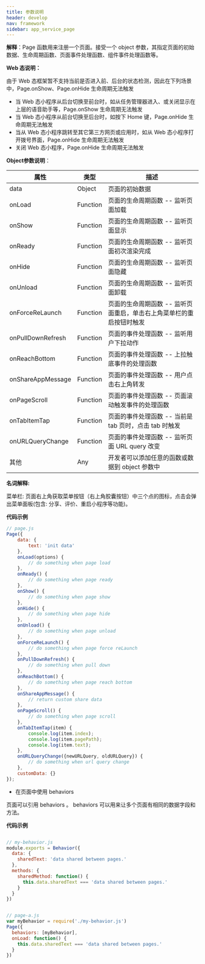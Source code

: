 ```yaml
---
title: 参数说明
header: develop
nav: framework
sidebar: app_service_page
---
```


 
 

**解释**：Page 函数用来注册一个页面。接受一个 object 参数，其指定页面的初始数据、生命周期函数、页面事件处理函数、组件事件处理函数等。

**Web 态说明：**

由于 Web 态框架暂不支持当前是否进入前、后台的状态检测，因此在下列场景中，Page.onShow、Page.onHide 生命周期无法触发
- 当 Web 态小程序从后台切换至前台时，如从任务管理器进入、或关闭显示在上层的语音助手等，Page.onShow 生命周期无法触发
- 当 Web 态小程序从前台切换至后台时，如按下 Home 键，Page.onHide 生命周期无法触发
- 当从 Web 态小程序跳转至其它第三方网页或应用时，如从 Web 态小程序打开拨号界面，Page.onHide 生命周期无法触发
- 关闭 Web 态小程序，Page.onHide 生命周期无法触发

**Object参数说明**：

|属性  |类型  |描述  |
|---- | ---- | ---- |
|data | Object | 页面的初始数据 |
|onLoad | Function | 页面的生命周期函数 -- 监听页面加载 |
|onShow | Function | 页面的生命周期函数 -- 监听页面显示 |
|onReady | Function | 页面的生命周期函数 -- 监听页面初次渲染完成 |
|onHide | Function | 页面的生命周期函数 -- 监听页面隐藏 |
|onUnload | Function | 页面的生命周期函数 -- 监听页面卸载 |
|onForceReLaunch|Function|页面的生命周期函数 -- 监听页面重启，单击右上角菜单栏的重启按钮时触发|
|onPullDownRefresh | Function | 页面的事件处理函数 -- 监听用户下拉动作 |
|onReachBottom | Function | 页面的事件处理函数 -- 上拉触底事件的处理函数 |
|onShareAppMessage | Function | 页面的事件处理函数 -- 用户点击右上角转发 |
|onPageScroll | Function | 页面的事件处理函数 -- 页面滚动触发事件的处理函数 |
|onTabItemTap | Function | 页面的事件处理函数 -- 当前是 tab 页时，点击 tab 时触发 |
| onURLQueryChange | Function | 页面的事件处理函数 -- 监听页面 URL query 改变 |
|其他 | Any | 开发者可以添加任意的函数或数据到 object 参数中 |

**名词解释:**

菜单栏: 页面右上角获取菜单按钮（右上角胶囊按钮）中三个点的图标，点击会弹出菜单面板(包含: 分享、评价、重启小程序等功能)。

**代码示例**

```js
// page.js
Page({
    data: {
        text: 'init data'
    },
    onLoad(options) {
        // do something when page load
    },
    onReady() {
        // do something when page ready
    },
    onShow() {
        // do something when page show
    },
    onHide() {
        // do something when page hide
    },
    onUnload() {
        // do something when page unload
    },
    onForceReLaunch() {
        // do something when page force reLaunch
    },
    onPullDownRefresh() {
        // do something when pull down
    },
    onReachBottom() {
        // do something when page reach bottom
    },
    onShareAppMessage() {
        // return custom share data
    },
    onPageScroll() {
        // do something when page scroll
    },
    onTabItemTap(item) {
        console.log(item.index);
        console.log(item.pagePath);
        console.log(item.text);
    },
    onURLQueryChange({newURLQuery, oldURLQuery}) {
        // do something when url query change
    },
    customData: {}
});
```
- 在页面中使用 behaviors

页面可以引用 behaviors 。 behaviors 可以用来让多个页面有相同的数据字段和方法。

**代码示例**

```js

// my-behavior.js
module.exports = Behavior({
  data: {
    sharedText: 'data shared between pages.'
  },
  methods: {
    sharedMethod: function() {
      this.data.sharedText === 'data shared between pages.'
    }
  }
})

```

```js

// page-a.js
var myBehavior = require('./my-behavior.js')
Page({
  behaviors: [myBehavior],
  onLoad: function() {
    this.data.sharedText === 'data shared between pages.'
  }
})

```






